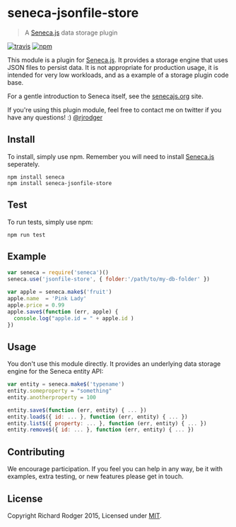 # seneca-jsonfile-store

> A [Seneca.js][] data storage plugin

[![travis][travis-badge]][travis-url]
[![npm][npm-badge]][npm-url]

This module is a plugin for [Seneca.js][]. It provides a storage engine that uses
JSON files to persist data. It is not appropriate for production usage, it is
intended for very low workloads, and as a example of a storage plugin code base.


For a gentle introduction to Seneca itself, see the [senecajs.org][seneca.js] site.

If you're using this plugin module, feel free to contact me on twitter if you
have any questions! :) [@rjrodger](http://twitter.com/rjrodger)


## Install
To install, simply use npm. Remember you will need to install [Seneca.js][]
seperately.

```
npm install seneca
npm install seneca-jsonfile-store
```

## Test
To run tests, simply use npm:

```
npm run test
```

## Example

```js
var seneca = require('seneca')()
seneca.use('jsonfile-store', { folder:'/path/to/my-db-folder' })

var apple = seneca.make$('fruit')
apple.name  = 'Pink Lady'
apple.price = 0.99
apple.save$(function (err, apple) {
  console.log("apple.id = " + apple.id )
})
```




## Usage

You don't use this module directly. It provides an underlying data storage engine
for the Seneca entity API:

```js
var entity = seneca.make$('typename')
entity.someproperty = "something"
entity.anotherproperty = 100

entity.save$(function (err, entity) { ... })
entity.load$({ id: ... }, function (err, entity) { ... })
entity.list$({ property: ... }, function (err, entity) { ... })
entity.remove$({ id: ... }, function (err, entity) { ... })
```

## Contributing
We encourage participation. If you feel you can help in any way, be it with
examples, extra testing, or new features please get in touch.

## License

Copyright Richard Rodger 2015, Licensed under [MIT][].

[MIT]: ./LICENSE
[Contribution Guide]: ./CONTRIBUTING.md
[eg]: ./eg/basic-usage.js

[travis-badge]: https://img.shields.io/travis/rjrodger/seneca-jsonfile-store.svg?style=flat-square
[travis-url]: https://travis-ci.org/rjrodger/seneca-jsonfile-store
[npm-badge]: https://img.shields.io/npm/v/seneca-jsonfile-store.svg?style=flat-square
[npm-url]: https://npmjs.org/package/seneca-jsonfile-store

[Seneca.js]: https://www.npmjs.com/package/seneca
